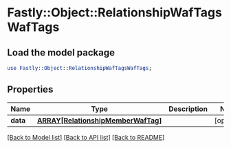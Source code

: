 # Fastly::Object::RelationshipWafTagsWafTags

## Load the model package
```perl
use Fastly::Object::RelationshipWafTagsWafTags;
```

## Properties
Name | Type | Description | Notes
------------ | ------------- | ------------- | -------------
**data** | [**ARRAY[RelationshipMemberWafTag]**](RelationshipMemberWafTag.md) |  | [optional] 

[[Back to Model list]](../README.md#documentation-for-models) [[Back to API list]](../README.md#documentation-for-api-endpoints) [[Back to README]](../README.md)


